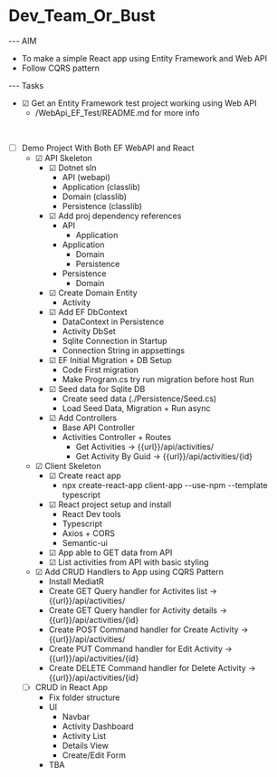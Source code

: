 # Dev_Team_Or_Bust

--- AIM
- To make a simple React app using Entity Framework and Web API
- Follow CQRS pattern

--- Tasks
- ☑ Get an Entity Framework test project working using Web API
    - /WebApi_EF_Test/README.md for more info

<br>

- ☐ Demo Project With Both EF WebAPI and React
    - ☑ API Skeleton
        - ☑ Dotnet sln
            - API (webapi)
            - Application (classlib)
            - Domain (classlib)
            - Persistence (classlib)
        - ☑ Add proj dependency references
            - API
                - Application
            - Application
                - Domain
                - Persistence
            - Persistence
                - Domain
        - ☑ Create Domain Entity
            - Activity
        - ☑ Add EF DbContext 
            - DataContext in Persistence
            - Activity DbSet
            - Sqlite Connection in Startup
            - Connection String in appsettings
        - ☑ EF Initial Migration + DB Setup
            - Code First migration
            - Make Program.cs try run migration before host Run
        - ☑ Seed data for Sqlite DB
            - Create seed data (./Persistence/Seed.cs)
            - Load Seed Data, Migration + Run async
        - ☑ Add Controllers
            - Base API Controller
            - Activities Controller + Routes
                - Get Activities        -> {{url}}/api/activities/
                - Get Activity By Guid  -> {{url}}/api/activities/{id}
    - ☑ Client Skeleton
        - ☑ Create react app
            - npx create-react-app client-app --use-npm --template typescript
        - ☑ React project setup and install
            - React Dev tools
            - Typescript
            - Axios + CORS
            - Semantic-ui
        - ☑ App able to GET data from API
        - ☑ List activities from API with basic styling
    - ☑ Add CRUD Handlers to App using CQRS Pattern
        - Install MediatR
        - Create GET Query handler for Activites list       -> {{url}}/api/activities/
        - Create GET Query handler for Activity details     -> {{url}}/api/activities/{id}
        - Create POST Command handler for Create Activity   -> {{url}}/api/activities/
        - Create PUT Command handler for Edit Activity      -> {{url}}/api/activities/{id}
        - Create DELETE Command handler for Delete Activity -> {{url}}/api/activities/{id}
    - ☐ CRUD in React App
        - Fix folder structure
        - UI
            - Navbar
            - Activity Dashboard
            - Activity List
            - Details View
            - Create/Edit Form
        - TBA